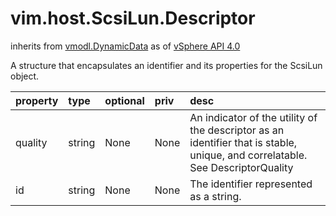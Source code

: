 vim.host.ScsiLun.Descriptor
===========================
inherits from [vmodl.DynamicData](docs/vmodl.DynamicData.md)
as of [vSphere API 4.0](vim.version.md#vim.version.version5)


A structure that encapsulates an identifier and its properties for the   ScsiLun object.

| property | type | optional | priv | desc |
|:---------|:-----|:---------|:-----|:-----|
| quality | string | None | None | An indicator of the utility of the descriptor as an identifier that   is stable, unique, and correlatable.<br>See DescriptorQuality |
| id | string | None | None | The identifier represented as a string. |


